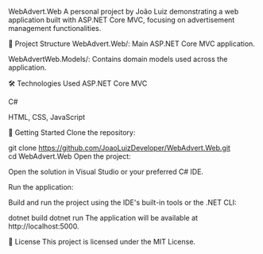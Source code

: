 WebAdvert.Web
A personal project by João Luiz demonstrating a web application built with ASP.NET Core MVC, focusing on advertisement management functionalities.

📁 Project Structure
WebAdvert.Web/: Main ASP.NET Core MVC application.

WebAdvertWeb.Models/: Contains domain models used across the application.

🛠️ Technologies Used
ASP.NET Core MVC

C#

HTML, CSS, JavaScript

🚀 Getting Started
Clone the repository:

git clone https://github.com/JoaoLuizDeveloper/WebAdvert.Web.git
<br />
cd WebAdvert.Web
Open the project:

Open the solution in Visual Studio or your preferred C# IDE.

Run the application:

Build and run the project using the IDE's built-in tools or the .NET CLI:

dotnet build
dotnet run
The application will be available at http://localhost:5000.

📄 License
This project is licensed under the MIT License.
